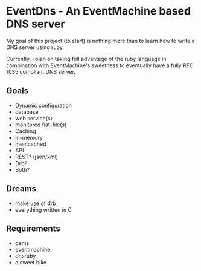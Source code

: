 EventDns - An EventMachine based DNS server
====================

My goal of this project (to start) is nothing more than to learn how to write a DNS server using ruby.

Currently, I plan on taking full advantage of the ruby language in combination with EventMachine's sweetness
to eventually have a fully RFC 1035 compliant DNS server.

Goals
-----
* Dynamic configuration
 * database
 * web service(s)
 * monitored flat-file(s)
* Caching
 * in-memory
 * memcached
* API
 * REST? (json/xml)
 * Drb?
 * Both?

Dreams
------
* make use of drb
* everything written in C

Requirements
------------
* gems
 * eventmachine
 * dnsruby
* a sweet bike